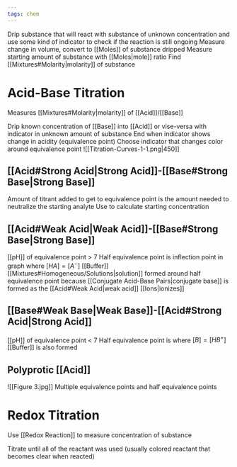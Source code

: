 ```yaml
---
tags: chem
---
```

Drip substance that will react with substance of unknown concentration and use some kind of indicator to check if the reaction is still ongoing 
Measure change in volume, convert to [[Moles]] of substance dripped
Measure starting amount of substance with [[Moles|mole]] ratio
Find [[Mixtures#Molarity|molarity]] of substance
# Acid-Base Titration
Measures [[Mixtures#Molarity|molarity]] of [[Acid]]/[[Base]]

Drip known concentration of [[Base]] into [[Acid]] or vise-versa with indicator in unknown amount of substance
End when indicator shows change in acidity (equivalence point)
Choose indicator that changes color around equivalence point
![[Titration-Curves-1-1.png|450]]
## [[Acid#Strong Acid|Strong Acid]]-[[Base#Strong Base|Strong Base]]
Amount of titrant added to get to equivalence point is the amount needed to neutralize the starting analyte
Use to calculate starting concentration
## [[Acid#Weak Acid|Weak Acid]]-[[Base#Strong Base|Strong Base]]
[[pH]] of equivalence point > 7
Half equivalence point is inflection point in graph where $[HA]=[A^-]$
[[Buffer]] [[Mixtures#Homogeneous/Solutions|solution]] formed around half equivalence point because [[Conjugate Acid-Base Pairs|conjugate base]] is formed as the [[Acid#Weak Acid|weak acid]] [[Ions|ionizes]]
## [[Base#Weak Base|Weak Base]]-[[Acid#Strong Acid|Strong Acid]]
[[pH]] of equivalence point < 7
Half equivalence point is where $[B]=[HB^+]$
[[Buffer]] is also formed
## Polyprotic [[Acid]]
![[Figure 3.jpg]]
Multiple equivalence points and half equivalence points
# Redox Titration
Use [[Redox Reaction]] to measure concentration of substance

Titrate until all of the reactant was used (usually colored reactant that becomes clear when reacted)